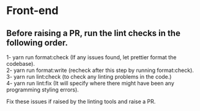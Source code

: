 # Front-end

## Before raising a PR, run the lint checks in the following order.

1- yarn run format:check (If any issues found, let prettier format the codebase).\
2- yarn run format:write (recheck after this step by running format:check).\
3- yarn run lint:check (to check any linting problems in the code.)\
4- yarn run lint:fix (It will specify where there might have been any programming styling errors).

Fix these issues if raised by the linting tools and raise a PR.
